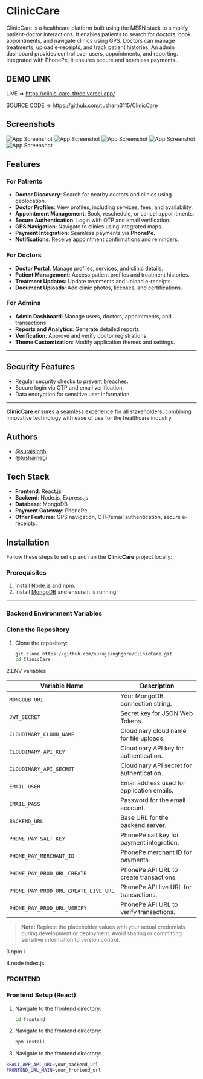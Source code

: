# ClinicCare

ClinicCare is a healthcare platform built using the MERN stack to simplify patient-doctor interactions. It enables patients to search for doctors, book appointments, and navigate clinics using GPS. Doctors can manage treatments, upload e-receipts, and track patient histories. An admin dashboard provides control over users, appointments, and reporting. Integrated with PhonePe, it ensures secure and seamless payments..

## DEMO LINK

LIVE => https://clinic-care-three.vercel.app/

SOURCE CODE => https://github.com/tusharn3115/ClinicCare

## Screenshots

![App Screenshot](https://res.cloudinary.com/dnxv21hr0/image/upload/v1732265273/socket.io/clinicCare/d1nd83oapmt6b7apubto.png)
![App Screenshot](https://res.cloudinary.com/dnxv21hr0/image/upload/v1732265276/socket.io/clinicCare/v697eb0cjokkav5bcmos.png)
![App Screenshot](https://res.cloudinary.com/dnxv21hr0/image/upload/v1732265274/socket.io/clinicCare/gihsaoxk6rb6jtttnoic.png)
![App Screenshot](https://res.cloudinary.com/dnxv21hr0/image/upload/v1732265274/socket.io/clinicCare/tdpvpsufkower1ssmk7o.png)
![App Screenshot](https://res.cloudinary.com/dnxv21hr0/image/upload/v1732265272/socket.io/clinicCare/ku6dzfayatummlw7cjkx.png)

## Features

### **For Patients**

- **Doctor Discovery**: Search for nearby doctors and clinics using geolocation.
- **Doctor Profiles**: View profiles, including services, fees, and availability.
- **Appointment Management**: Book, reschedule, or cancel appointments.
- **Secure Authentication**: Login with OTP and email verification.
- **GPS Navigation**: Navigate to clinics using integrated maps.
- **Payment Integration**: Seamless payments via **PhonePe**.
- **Notifications**: Receive appointment confirmations and reminders.

### **For Doctors**

- **Doctor Portal**: Manage profiles, services, and clinic details.
- **Patient Management**: Access patient profiles and treatment histories.
- **Treatment Updates**: Update treatments and upload e-receipts.
- **Document Uploads**: Add clinic photos, licenses, and certifications.

### **For Admins**

- **Admin Dashboard**: Manage users, doctors, appointments, and transactions.
- **Reports and Analytics**: Generate detailed reports.
- **Verification**: Approve and verify doctor registrations.
- **Theme Customization**: Modify application themes and settings.

---

## Security Features

- Regular security checks to prevent breaches.
- Secure login via OTP and email verification.
- Data encryption for sensitive user information.

---

**ClinicCare** ensures a seamless experience for all stakeholders, combining innovative technology with ease of use for the healthcare industry.

## Authors

- [@surajsingh](https://github.com/surajsinghgore)
- [@tusharnegi](https://github.com/tusharn3115)

## Tech Stack

- **Frontend**: React.js
- **Backend**: Node.js, Express.js
- **Database**: MongoDB
- **Payment Gateway**: PhonePe
- **Other Features**: GPS navigation, OTP/email authentication, secure e-receipts.

## Installation

Follow these steps to set up and run the **ClinicCare** project locally:

### Prerequisites

1. Install [Node.js](https://nodejs.org/) and [npm](https://www.npmjs.com/).
2. Install [MongoDB](https://www.mongodb.com/) and ensure it is running.

---

### Backend Environment Variables

### Clone the Repository

1. Clone the repository:
   ```bash
   git clone https://github.com/surajsinghgore/ClinicCare.git
   cd ClinicCare
   ```

2.ENV variables

| Variable Name                        | Description                                |
| ------------------------------------ | ------------------------------------------ |
| `MONGODB_URI`                        | Your MongoDB connection string.            |
| `JWT_SECRET`                         | Secret key for JSON Web Tokens.            |
| `CLOUDINARY_CLOUD_NAME`              | Cloudinary cloud name for file uploads.    |
| `CLOUDINARY_API_KEY`                 | Cloudinary API key for authentication.     |
| `CLOUDINARY_API_SECRET`              | Cloudinary API secret for authentication.  |
| `EMAIL_USER`                         | Email address used for application emails. |
| `EMAIL_PASS`                         | Password for the email account.            |
| `BACKEND_URL`                        | Base URL for the backend server.           |
| `PHONE_PAY_SALT_KEY`                 | PhonePe salt key for payment integration.  |
| `PHONE_PAY_MERCHANT_ID`              | PhonePe merchant ID for payments.          |
| `PHONE_PAY_PROD_URL_CREATE`          | PhonePe API URL to create transactions.    |
| `PHONE_PAY_PROD_URL_CREATE_LIVE_URL` | PhonePe API live URL for transactions.     |
| `PHONE_PAY_PROD_URL_VERIFY`          | PhonePe API URL to verify transactions.    |

> **Note:** Replace the placeholder values with your actual credentials during development or deployment. Avoid sharing or committing sensitive information to version control.

3.npm i

4.node index.js

### FRONTEND

### Frontend Setup (React)

1. Navigate to the frontend directory:
   ```bash
   cd frontend
   ```
2. Navigate to the frontend directory:

   ```bash
   npm install

   ```

3. Navigate to the frontend directory:

```bash
REACT_APP_API_URL=your_backend_url
FRONTEND_URL_MAIN=your_frontend_url
```
